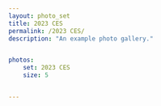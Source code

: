 ```yaml
---
layout: photo_set
title: 2023 CES
permalink: /2023 CES/
description: "An example photo gallery."


photos:
    set: 2023 CES
    size: 5


---
```



